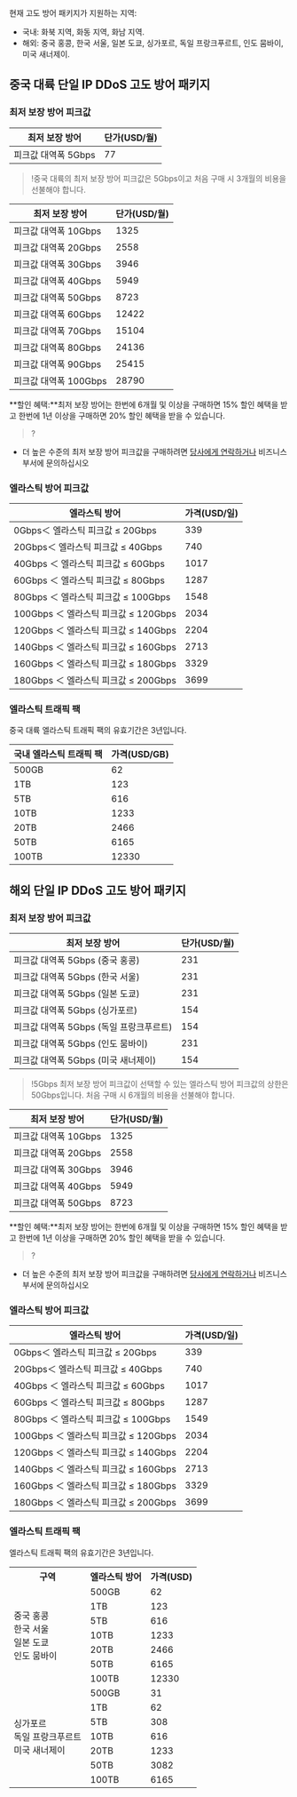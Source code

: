 현재 고도 방어 패키지가 지원하는 지역:
- 국내: 화북 지역, 화동 지역, 화남 지역.
- 해외: 중국 홍콩, 한국 서울, 일본 도쿄, 싱가포르, 독일 프랑크푸르트, 인도 뭄바이, 미국 새너제이.

##  **중국 대륙 단일 IP DDoS 고도 방어 패키지**
###  최저 보장 방어 피크값
|최저 보장 방어|단가(USD/월)|
|-|-|
|피크값 대역폭 5Gbps|77|
>!중국 대륙의 최저 보장 방어 피크값은 5Gbps이고 처음 구매 시 3개월의 비용을 선불해야 합니다.

|최저 보장 방어|단가(USD/월)|
|-|-|
|피크값 대역폭 10Gbps|1325|
|피크값 대역폭 20Gbps|2558|
|피크값 대역폭 30Gbps|3946|
|피크값 대역폭 40Gbps|5949|
|피크값 대역폭 50Gbps|8723|
|피크값 대역폭 60Gbps|12422|
|피크값 대역폭 70Gbps|15104|
|피크값 대역폭 80Gbps|24136|
|피크값 대역폭 90Gbps|25415|
|피크값 대역폭 100Gbps|28790|

**할인 혜택:**최저 보장 방어는 한번에 6개월 및 이상을 구매하면 15% 할인 혜택을 받고 한번에 1년 이상을 구매하면 20% 할인 혜택을 받을 수 있습니다.
>?
- 더 높은 수준의 최저 보장 방어 피크값을 구매하려면 [당사에게 연락하거나](https://cloud.tencent.com/about/connect) 비즈니스 부서에 문의하십시오

### 엘라스틱 방어 피크값
| 엘라스틱 방어 | 가격(USD/일)|
|---------|---------|
| 0Gbps＜ 엘라스틱 피크값 ≤  20Gbps | 339|
| 20Gbps＜ 엘라스틱 피크값 ≤  40Gbps | 740 | 
| 40Gbps ＜ 엘라스틱 피크값 ≤  60Gbps |1017 | 
| 60Gbps ＜ 엘라스틱 피크값 ≤  80Gbps |1287| 
| 80Gbps ＜ 엘라스틱 피크값 ≤  100Gbps |1548| 
| 100Gbps ＜ 엘라스틱 피크값 ≤ 120Gbps |2034 | 
| 120Gbps ＜ 엘라스틱 피크값 ≤  140Gbps |2204 |
|140Gbps ＜ 엘라스틱 피크값 ≤  160Gbps| 2713|
| 160Gbps ＜ 엘라스틱 피크값 ≤ 180Gbps | 3329 |
| 180Gbps ＜ 엘라스틱 피크값 ≤ 200Gbps| 3699| 

### 엘라스틱 트래픽 팩
중국 대륙 엘라스틱 트래픽 팩의 유효기간은 3년입니다.

|국내 엘라스틱 트래픽 팩|가격(USD/GB)|
|--|-|
|500GB|62|
|1TB|123|
|5TB|616|
|10TB|1233|
|20TB|2466|
|50TB|6165|
|100TB|12330|

## **해외 단일 IP DDoS 고도 방어 패키지**
### 최저 보장 방어 피크값

|최저 보장 방어|단가(USD/월)|
|-|-|
|피크값 대역폭 5Gbps (중국 홍콩)|231|
| 피크값 대역폭 5Gbps (한국 서울)|231|
|피크값 대역폭 5Gbps (일본 도쿄)|231|
|피크값 대역폭 5Gbps (싱가포르)|154|
|피크값 대역폭 5Gbps (독일 프랑크푸르트)|154|
|피크값 대역폭 5Gbps (인도 뭄바이)|231|
|피크값 대역폭 5Gbps (미국 새너제이)|154|

>!5Gbps 최저 보장 방어 피크값이 선택할 수 있는 엘라스틱 방어 피크값의 상한은 50Gbps입니다. 처음 구매 시 6개월의 비용을 선불해야 합니다.

|최저 보장 방어|단가(USD/월)|
|-|-|
|피크값 대역폭 10Gbps|1325|
|피크값 대역폭 20Gbps|2558|
|피크값 대역폭 30Gbps|3946|
|피크값 대역폭 40Gbps|5949|
|피크값 대역폭 50Gbps|8723|

**할인 혜택:**최저 보장 방어는 한번에 6개월 및 이상을 구매하면 15% 할인 혜택을 받고 한번에 1년 이상을 구매하면 20% 할인 혜택을 받을 수 있습니다.
>?
- 더 높은 수준의 최저 보장 방어 피크값을 구매하려면 [당사에게 연락하거나](https://cloud.tencent.com/about/connect) 비즈니스 부서에 문의하십시오


### 엘라스틱 방어 피크값
| 엘라스틱 방어 | 가격(USD/일)|
|---------|---------|
| 0Gbps＜ 엘라스틱 피크값 ≤  20Gbps | 339|
| 20Gbps＜ 엘라스틱 피크값 ≤  40Gbps | 740 | 
| 40Gbps ＜ 엘라스틱 피크값 ≤  60Gbps |1017 | 
| 60Gbps ＜ 엘라스틱 피크값 ≤  80Gbps |1287| 
| 80Gbps ＜ 엘라스틱 피크값 ≤  100Gbps |1549| 
| 100Gbps ＜ 엘라스틱 피크값 ≤ 120Gbps |2034 | 
| 120Gbps ＜ 엘라스틱 피크값 ≤  140Gbps |2204 |
| 140Gbps ＜ 엘라스틱 피크값 ≤  160Gbps |2713 |
| 160Gbps ＜ 엘라스틱 피크값 ≤ 180Gbps |3329 |
| 180Gbps ＜ 엘라스틱 피크값 ≤ 200Gbps|3699 | 


### 엘라스틱 트래픽 팩
엘라스틱 트래픽 팩의 유효기간은 3년입니다.
<table>
<tr>
<th>구역</th>
<th>엘라스틱 방어</th>
<th>가격(USD)</th>
</tr>

<tr>
<td rowspan="7">중국 홍콩<br>한국 서울<br>일본 도쿄<br>인도 뭄바이</td>

<td>500GB</td>
<td>62</td>
</tr>

<tr>
<td>1TB</td>
<td>123</td>
</tr>

<tr>
<td>5TB</td>
<td>616</td>
</tr>

<tr>
<td>10TB</td>
<td>1233</td>
</tr>

<tr>
<td>20TB</td>
<td>2466</td>
</tr>

<tr>
<td>50TB</td>
<td>6165</td>
</tr>

<tr>
<td>100TB</td>
<td>12330</td>
</tr>

<tr>
<td rowspan="7">싱가포르<br>독일 프랑크푸르트<br>미국 새너제이</td>

<td>500GB</td>
<td>31</td>
</tr>

<tr>
<td>1TB</td>
<td>62</td>
</tr>

<tr>
<td>5TB</td>
<td>308</td>
</tr>

<tr>
<td>10TB</td>
<td>616</td>
</tr>

<tr>
<td>20TB</td>
<td>1233</td>
</tr>

<tr>
<td>50TB</td>
<td>3082</td>
</tr>

<tr>
<td>100TB</td>
<td>6165</td>
</tr>
</table>

